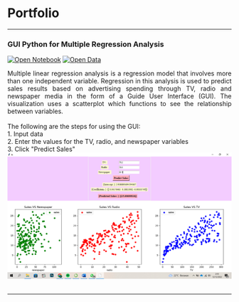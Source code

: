 # Portfolio
---
### GUI Python for Multiple Regression Analysis

[![Open Notebook](https://img.shields.io/badge/Jupyter-Open_Notebook-orange?logo=Jupyter)](projects/GUI-FORECASTING.html)
[![Open Data](https://img.shields.io/badge/XLSX-Open%20Data-brightgreen)](xlsx/Advertising.xlsx)


<div style="text-align: justify">Multiple linear regression analysis is a regression model that involves more than one independent variable. Regression in this analysis is used to predict sales results based on advertising spending through TV, radio and newspaper media in the form of a Guide User Interface (GUI). The visualization uses a scatterplot which functions to see the relationship between variables.</div>

<div style="text-align: justify"><br>
The following are the steps for using the GUI: <br>
1. Input data<br>
2. Enter the values for the TV, radio, and newspaper variables<br>
3. Click "Predict Sales"</div>
<center><img src="images/gui.png"></center>
<br>

---
